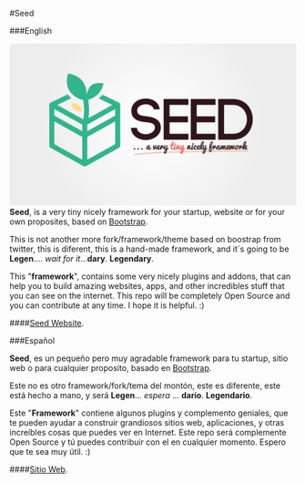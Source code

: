 #Seed

###English

![Seed - a very tiny nicely framework](https://github.com/sergiom23/seed/blob/master/design/logo.png)
**Seed**, is a very tiny nicely framework for your startup, website or for your own proposites, based on [Bootstrap](http://getbootstrap.com "Twitter Bootstrap").

This is not another more fork/framework/theme based on boostrap from twitter, this is diferent, this is a hand-made framework, and it´s going to be **Legen**.... *wait for it*...**dary**. **Legendary**.

This "**framework**", contains some very nicely plugins and addons, that can help you to build amazing websites, apps, and other incredibles stuff that you can see on the internet. This repo will be completely Open Source and you can contribute at any time. I hope it is helpful. :)

####[Seed Website](http://seed.sergiom23.com "Seed Website").

###Español

**Seed**, es un pequeño pero muy agradable framework para tu startup, sitio web o para cualquier proposito, basado en [Bootstrap](http://getbootstrap.com "Twitter Bootstrap").

Este no es otro framework/fork/tema del montón, este es diferente, este está hecho a mano, y será **Legen**... *espera* ... **dario**. **Legendario**.

Este "**Framework**" contiene algunos plugins y complemento geniales, que te pueden ayudar a construir grandiosos sitios web, aplicaciones, y otras increíbles cosas que puedes ver en Internet. Este repo será complemente Open Source y tú puedes contribuir con el en cualquier momento. Espero que te sea muy útil. :)

####[Sitio Web](http://seed.sergiom23.com "Sitio web").

